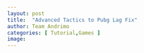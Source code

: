 ```yaml
---
layout: post
title:  "Advanced Tactics to Pubg Lag Fix"
author: Team Andrimo
categories: [ Tutorial,Games ]
image: 
---
```

